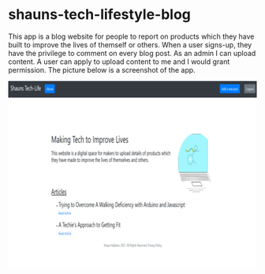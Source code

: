 # shauns-tech-lifestyle-blog

This app is a blog website for people to report on products which they have built to improve the lives of themself or others. When a user signs-up, they have the 
privilege to comment on every blog post. As an admin I can upload content. A user can apply to upload content to me and I would grant permission. The picture below is a
screenshot of the app.

![Screenshot of the App](https://raw.githubusercontent.com/ShaunHaldane/images/main/ShaunsTechLifeScreenshot.png)
